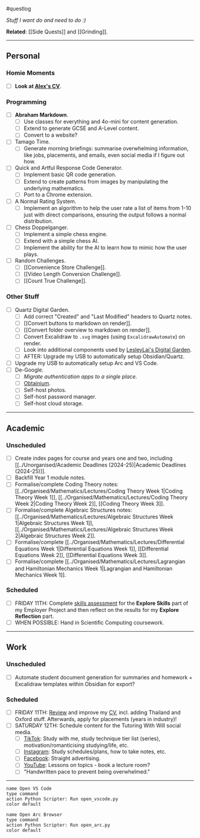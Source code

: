 #questlog 

*Stuff I want do and need to do :)*

**Related**: [[Side Quests]] and [[Grinding]].

---
## Personal

### Homie Moments

- [ ] **Look at [Alex's CV](https://docs.google.com/document/d/1e-mcCKi0KnYLssIf7lfRtlmL3Z_LYAgY/edit)**.

### Programming

- [ ] **Abraham Markdown**.
	- [ ] Use classes for everything and 4o-mini for content generation.
	- [ ] Extend to generate GCSE and A-Level content.
	- [ ] Convert to a website?
- [ ] Tamago Time.
	- [ ] Generate morning briefings: summarise overwhelming information, like jobs, placements, and emails, even social media if I figure out how.
- [ ] Quick and Artful Response Code Generator.
	- [ ] Implement basic QR code generation.
	- [ ] Extend to create patterns from images by manipulating the underlying mathematics.
	- [ ] Port to a Chrome extension.
- [ ] A Normal Rating System.
	- [ ] Implement an algorithm to help the user rate a list of items from 1-10 just with direct comparisons, ensuring the output follows a normal distribution.
- [ ] Chess Doppelganger.
	- [ ] Implement a simple chess engine.
	- [ ] Extend with a simple chess AI.
	- [ ] Implement the ability for the AI to learn how to mimic how the user plays.
- [ ] Random Challenges.
	- [ ] [[Convenience Store Challenge]].
	- [ ] [[Video Length Conversion Challenge]].
	- [ ] [[Count True Challenge]].

### Other Stuff

- [ ] Quartz Digital Garden.
	- [ ] Add correct "Created" and "Last Modified" headers to Quartz notes.
	- [ ] [[Convert buttons to markdown on render]].
	- [ ] [[Convert folder overview to markdown on render]].
	- [ ] Convert Excalidraw to `.svg` images (using `ExcalidrawAutomate`) on render.
	- [ ] Look into additional components used by [LesleyLai's Digital Garden](https://github.com/LesleyLai/digital-garden).
	- [ ] AFTER: Upgrade my USB to automatically setup Obsidian/Quartz.
- [ ] Upgrade my USB to automatically setup Arc and VS Code.
- [ ] De-Google.
	- [ ] *Migrate authentication apps to a single place.*
	- [ ] [Obtainium](https://github.com/ImranR98/Obtainium).
	- [ ] Self-host photos.
	- [ ] Self-host password manager.
	- [ ] Self-host cloud storage.

---
## Academic

### Unscheduled

- [ ] Create index pages for course and years one and two, including [[../Unorganised/Academic Deadlines (2024-25)|Academic Deadlines (2024-25)]].
- [ ] Backfill Year 1 module notes.
- [ ] Formalise/complete Coding Theory notes: [[../Organised/Mathematics/Lectures/Coding Theory Week 1|Coding Theory Week 1]], [[../Organised/Mathematics/Lectures/Coding Theory Week 2|Coding Theory Week 2]], [[Coding Theory Week 3]].
- [ ] Formalise/complete Algebraic Structures notes:[[../Organised/Mathematics/Lectures/Algebraic Structures Week 1|Algebraic Structures Week 1]], [[../Organised/Mathematics/Lectures/Algebraic Structures Week 2|Algebraic Structures Week 2]].
- [ ] Formalise/complete [[../Organised/Mathematics/Lectures/Differential Equations Week 1|Differential Equations Week 1]], [[Differential Equations Week 2]], [[Differential Equations Week 3]].
- [ ] Formalise/complete [[../Organised/Mathematics/Lectures/Lagrangian and Hamiltonian Mechanics Week 1|Lagrangian and Hamiltonian Mechanics Week 1]].

### Scheduled

- [ ] FRIDAY 11TH: Complete [skills assessment](https://careers.lincoln.ac.uk/student/svc/skills.html#/start-test) for the **Explore Skills** part of my Employer Project and then reflect on the results for my **Explore Reflection** part.
- [ ] WHEN POSSIBLE: Hand in Scientific Computing coursework.

---
## Work

### Unscheduled

- [ ] Automate student document generation for summaries and homework + Excalidraw templates within Obsidian for export?

### Scheduled

- [ ] FRIDAY 11TH: [Review](http://careerset.com/lincoln) and improve my [CV](William%20Fayers.md), incl. adding Thailand and Oxford stuff. Afterwards, apply for placements (years in industry)!
- [ ] SATURDAY 12TH: Schedule content for the Tutoring With Will social media.
	- [ ] [TikTok](https://www.tiktok.com/@tutoringwithwill): Study with me, study technique tier list (series), motivation/romanticising studying/life, etc.
	- [ ] [Instagram](https://www.instagram.com/tutoringwithwill): Study schedules/plans, how to take notes, etc.
	- [ ] [Facebook](https://www.facebook.com/tutoringwithwill): Straight advertising.
	- [ ] [YouTube](https://www.youtube.com/@tutoringwithwill): Lessons on topics - book a lecture room?
	- [ ] "Handwritten pace to prevent being overwhelmed."

---

```button
name Open VS Code
type command
action Python Scripter: Run open_vscode.py
color default
```

```button
name Open Arc Browser
type command
action Python Scripter: Run open_arc.py
color default
```
